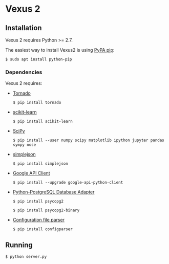 # Vexus 2

## Installation

Vexus 2 requires Python >= 2.7.

The easiest way to install Vexus2 is using [PyPA pip](https://pip.pypa.io/):

`$ sudo apt install python-pip`

### Dependencies

Vexus 2 requires:

* [Tornado](http://www.tornadoweb.org)

    `$ pip install tornado`

* [scikit-learn](http://scikit-learn.org)

    `$ pip install scikit-learn`

* [SciPy](https://www.scipy.org)

    `$ pip install --user numpy scipy matplotlib ipython jupyter pandas sympy nose`

* [simplejson](https://simplejson.readthedocs.io)

    `$ pip install simplejson`

* [Google API Client](https://developers.google.com/api-client-library/python/)

    `$ pip install --upgrade google-api-python-client`

* [Python-PostgreSQL Database Adapter](https://github.com/psycopg/psycopg2)

    `$ pip install psycopg2`

    `$ pip install psycopg2-binary`

* [Configuration file parser](https://docs.python.org/2/library/configparser.html)

    `$ pip install configparser`

## Running

`$ python server.py`
